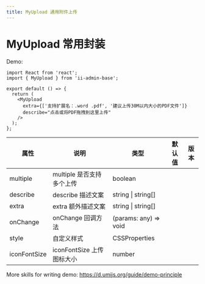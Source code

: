 ```yaml
---
title: MyUpload 通用附件上传
---
```


# MyUpload 常用封装

Demo:

```tsx
import React from 'react';
import { MyUpload } from 'ii-admin-base';

export default () => {
  return (
    <MyUpload
      extra={['支持扩展名：.word .pdf', '建议上传30M以内大小的PDF文件']}
      describe="点击或将PDF拖拽到这里上传"
    />
  );
};
```

<!-- <API src='../../src/MyUpload/index.tsx'></API> -->

| 属性         | 说明                      | 类型                  | 默认值 | 版本 |
| ------------ | ------------------------- | --------------------- | ------ | ---- |
| multiple     | multiple 是否支持多个上传 | boolean               |        |      |
| describe     | describe 描述文案         | string \| string[]    |        |      |
| extra        | extra 额外描述文案        | string \| string[]    |        |      |
| onChange     | onChange 回调方法         | (params: any) => void |        |      |
| style        | 自定义样式                | CSSProperties         |        |      |
| iconFontSize | iconFontSize 上传图标大小 | number                |        |      |

More skills for writing demo: https://d.umijs.org/guide/demo-principle
